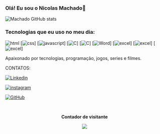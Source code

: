 

### Olá! Eu sou o Nicolas Machado👋



![Machado GitHub stats](https://github-readme-stats.vercel.app/api?username=Machad0kkj&show_icons=true&theme=tokyonight)


### Tecnologias que eu uso no meu dia:


![html](https://img.shields.io/badge/HTML5-E34F26?style=for-the-badge&logo=html5&logoColor=white)
[![css](https://img.shields.io/badge/CSS3-1572B6?style=for-the-badge&logo=css3&logoColor=white)]
[![javascript](https://img.shields.io/badge/JavaScript-F7DF1E?style=for-the-badge&logo=javascript&logoColor=black)]
[![C](https://img.shields.io/badge/C-00599C?style=for-the-badge&logo=c&logoColor=white)]
[![C](https://img.shields.io/badge/Node.js-43853D?style=for-the-badge&logo=node.js&logoColor=white)]
[![Word](https://img.shields.io/badge/Microsoft_Word-2B579A?style=for-the-badge&logo=microsoft-word&logoColor=white)]
[![excel](https://img.shields.io/badge/Microsoft_Excel-217346?style=for-the-badge&logo=microsoft-excel&logoColor=white)]
[![excel](https://img.shields.io/badge/Microsoft_Office-D83B01?style=for-the-badge&logo=microsoft-office&logoColor=white)]
[![excel](https://img.shields.io/badge/Microsoft_Office-D83B01?style=for-the-badge&logo=microsoft-office&logoColor=white)]


Apaixonado por tecnologias, programação, jogos, series e filmes.

CONTATOS:

[![Linkedin](https://img.shields.io/badge/LinkedIn-0077B5?style=for-the-badge&logo=linkedin&logoColor=white)](https://www.linkedin.com/in/nicolas-machado-70607a248/)

[![instagram](https://img.shields.io/badge/Instagram-E4405F?style=for-the-badge&logo=instagram&logoColor=white)](https://www.instagram.com/machad0kkj/)

[![GitHub](https://img.shields.io/badge/GitHub-100000?style=for-the-badge&logo=github&logoColor=white)](https://github.com/Machad0kkj)

<div align="center">
<br><p align="centre"><b>Contador de visitante</b></p>  
<p align="center"><img align="center" src="https://profile-counter.glitch.me/machad0kkj/count.svg" /></p> 
<br>
</div>
